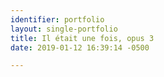 ```yaml
---
identifier: portfolio
layout: single-portfolio
title: Il était une fois, opus 3
date: 2019-01-12 16:39:14 -0500

---
```

